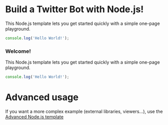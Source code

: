 # Build a Twitter Bot with Node.js!

This Node.js template lets you get started quickly with a simple one-page playground.

```javascript runnable
console.log('Hello World!');
```

### Welcome!

This Node.js template lets you get started quickly with a simple one-page playground.

```javascript runnable
console.log('Hello World!');
```

# Advanced usage

If you want a more complex example (external libraries, viewers...), use the [Advanced Node.js template](https://tech.io/select-repo/442)
